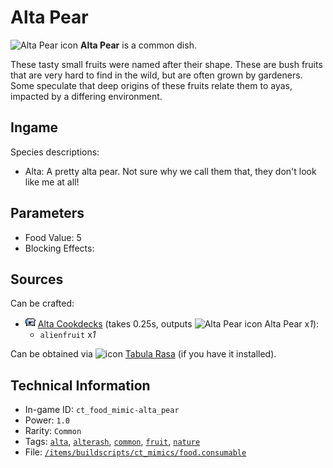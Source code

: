 # Alta Pear

<img src="https://raw.githubusercontent.com/Ceterai/Enternia/main/assetMissing.png" alt="Alta Pear icon" loading="lazy" width="auto" height="16px"/> **Alta Pear** is a common dish.

These tasty small fruits were named after their shape. These are bush fruits that are very hard to find in the wild, but are often grown by gardeners.  
Some speculate that deep origins of these fruits relate them to ayas, impacted by a differing environment.

## Ingame

Species descriptions:

- Alta: A pretty alta pear. Not sure why we call them that, they don't look like me at all!

## Parameters

- Food Value: 5
- Blocking Effects: 

## Sources

Can be crafted:

- ![ ](https://raw.githubusercontent.com/Ceterai/Enternia/main/objects/alta/cooking/cookdecks/icon.png) [Alta Cookdecks](https://ceterai.github.io/MyEnternia/Wiki/AltaCookdecks) (takes 0.25s, outputs <img src="https://raw.githubusercontent.com/Ceterai/Enternia/main/assetMissing.png" alt="Alta Pear icon" loading="lazy" width="auto" height="16px"/> Alta Pear x*1*):
  - `alienfruit` x*1*

Can be obtained via <img src="https://steamuserimages-a.akamaihd.net/ugc/263843960696222713/3EC9A7C005541F7D577EBCB8C5736B4EFC9973D6/" alt="icon" width="8" height="12"/> [Tabula Rasa](https://community.playstarbound.com/resources/the-tabula-rasa.3222/) (if you have it installed).

## Technical Information

- In-game ID: `ct_food_mimic-alta_pear`
- Power: `1.0`
- Rarity: `Common`
- Tags: [`alta`](https://ceterai.github.io/MyEnternia/Wiki/Tags/Alta), [`alterash`](https://ceterai.github.io/MyEnternia/Wiki/Tags/Alterash), [`common`](https://ceterai.github.io/MyEnternia/Wiki/Tags/Common), [`fruit`](https://ceterai.github.io/MyEnternia/Wiki/Tags/Fruit), [`nature`](https://ceterai.github.io/MyEnternia/Wiki/Tags/Nature)
- File: [`/items/buildscripts/ct_mimics/food.consumable`](https://github.com/Ceterai/Enternia/blob/main/items/buildscripts/ct_mimics/food.consumable)
